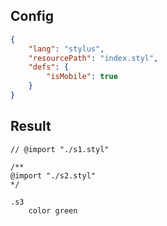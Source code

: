 ## Config

```json
{
    "lang": "stylus",
    "resourcePath": "index.styl",
    "defs": {
        "isMobile": true
    }
}
```

## Result

```stylus
// @import "./s1.styl"

/**
@import "./s2.styl"
*/

.s3
    color green

```